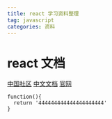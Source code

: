 ```yaml
---
title: react 学习资料整理
tag: javascript
categories: 资料
---
```


<!--more-->
# react 文档
[中国社区](http://react-china.org/)
[中文文档](https://react.docschina.org/)
[官网](https://reactjs.org/)

```
function(){
  return '444444444444444444444'
}
```